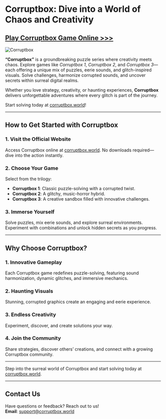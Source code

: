 # Corruptbox: Dive into a World of Chaos and Creativity  

## [Play Corruptbox Game Online >>>](https://corruptbox.world/)  

![Corruptbox](https://storage.corruptbox.com/corruptbox1.jpg)  

**“Corruptbox”** is a groundbreaking puzzle series where creativity meets chaos. Explore games like *Corruptbox 1*, *Corruptbox 2*, and *Corruptbox 3*—each offering a unique mix of puzzles, eerie sounds, and glitch-inspired visuals. Solve challenges, harmonize corrupted sounds, and uncover secrets within surreal digital realms.  

Whether you love strategy, creativity, or haunting experiences, **Corruptbox** delivers unforgettable adventures where every glitch is part of the journey.  

Start solving today at [corruptbox.world](https://corruptbox.world/)!  

---

## How to Get Started with Corruptbox  

### 1. Visit the Official Website  
Access Corruptbox online at [corruptbox.world](https://corruptbox.world). No downloads required—dive into the action instantly.  

### 2. Choose Your Game  
Select from the trilogy:  
- **Corruptbox 1**: Classic puzzle-solving with a corrupted twist.  
- **Corruptbox 2**: A glitchy, music-horror hybrid.  
- **Corruptbox 3**: A creative sandbox filled with innovative challenges.  

### 3. Immerse Yourself  
Solve puzzles, mix eerie sounds, and explore surreal environments. Experiment with combinations and unlock hidden secrets as you progress.  

---

## Why Choose Corruptbox?  

### 1. Innovative Gameplay  
Each Corruptbox game redefines puzzle-solving, featuring sound harmonization, dynamic glitches, and immersive mechanics.  

### 2. Haunting Visuals  
Stunning, corrupted graphics create an engaging and eerie experience.  

### 3. Endless Creativity  
Experiment, discover, and create solutions your way.  

### 4. Join the Community  
Share strategies, discover others’ creations, and connect with a growing Corruptbox community.  

---

Step into the surreal world of Corruptbox and start solving today at [corruptbox.world](https://corruptbox.world).  

---

## Contact Us  
Have questions or feedback? Reach out to us!  
**Email**: support@corruptbox.world  

